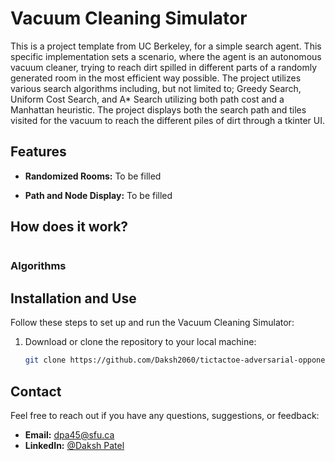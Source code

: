# Vacuum Cleaning Simulator

This is a project template from UC Berkeley, for a simple search agent. This specific implementation sets a scenario, where the agent is an autonomous vacuum cleaner, trying to reach dirt spilled in different parts of a randomly generated room in the most efficient way possible. The project utilizes various search algorithms including, but not limited to; Greedy Search, Uniform Cost Search, and A* Search utilizing both path cost and a Manhattan heuristic. The project displays both the search path and tiles visited for the vacuum to reach the different piles of dirt through a tkinter UI.

## Features

- **Randomized Rooms:** To be filled

- **Path and Node Display:** To be filled

## How does it work?

<p align="center">
  <img src="" />
</p>

### Algorithms

## Installation and Use

Follow these steps to set up and run the Vacuum Cleaning Simulator:

1. Download or clone the repository to your local machine:

   ```bash
   git clone https://github.com/Daksh2060/tictactoe-adversarial-opponent
   ```
   
## Contact

Feel free to reach out if you have any questions, suggestions, or feedback:

- **Email:** dpa45@sfu.ca
- **LinkedIn:** [@Daksh Patel](https://www.linkedin.com/in/daksh-patel-956622290/)
